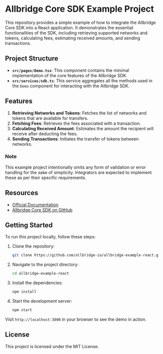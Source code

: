 
# Allbridge Core SDK Example Project

This repository provides a simple example of how to integrate the Allbridge Core SDK into a React application. It demonstrates the essential functionalities of the SDK, including retrieving supported networks and tokens, calculating fees, estimating received amounts, and sending transactions.

## Project Structure

- **`src/pages/Demo.tsx`**: This component contains the minimal implementation of the core features of the Allbridge SDK.
- **`src/services/sdk.ts`**: This service aggregates all the methods used in the `Demo` component for interacting with the Allbridge SDK.

## Features

1. **Retrieving Networks and Tokens**: Fetches the list of networks and tokens that are available for transfers.
2. **Fetching Fees**: Retrieves the fees associated with a transaction.
3. **Calculating Received Amount**: Estimates the amount the recipient will receive after deducting the fees.
4. **Sending Transactions**: Initiates the transfer of tokens between networks.

### Note

This example project intentionally omits any form of validation or error handling for the sake of simplicity. Integrators are expected to implement these as per their specific requirements.

## Resources

- [Official Documentation](https://docs-core.allbridge.io/)
- [Allbridge Core SDK on GitHub](https://github.com/allbridge-io/allbridge-core-js-sdk)

## Getting Started

To run this project locally, follow these steps:

1. Clone the repository:
    ```bash
    git clone https://github.com/allbridge-io/allbridge-example-react.git
    ```

2. Navigate to the project directory:
    ```bash
    cd allbridge-example-react
    ```

3. Install the dependencies:
    ```bash
    npm install
    ```

4. Start the development server:
    ```bash
    npm start
    ```

Visit `http://localhost:3000` in your browser to see the demo in action.

## License

This project is licensed under the MIT License.
